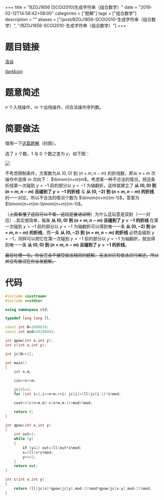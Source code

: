 +++
title = "BZOJ1856 [SCOI2010]生成字符串（组合数学）"
date = "2019-02-12T14:56:42+08:00"
categories = ["题解"]
tags = ["组合数学"]
description = ""
aliases = ["/post/BZOJ1856-SCOI2010-生成字符串（组合数学）", "/BZOJ1856-SCOI2010-生成字符串（组合数学）"]
+++


# 题目链接

[洛谷](https://www.luogu.org/problemnew/show/P1641)

[darkbzoj](https://darkbzoj.tk/problem/1856)

# 题意简述

$n$ 个入栈操作，$m$ 个出栈操作，问合法操作序列数。

<!--more-->

# 简要做法

借用一下[这篇题解](https://www.luogu.org/blog/user29936/solution-p1641)（的图）。

选了 $x$ 个数，$1$ 与 $0$ 个数之差为 $y$，如下图：

![](http://img.blog.csdn.net/20170826103642649?watermark/2/text/aHR0cDovL2Jsb2cuY3Nkbi5uZXQveHl6MzI3Njg=/font/5a6L5L2T/fontsize/400/fill/I0JBQkFCMA==/dissolve/70/gravity/SouthEast)

不考虑限制条件，方案数为从 $(0,0)$ 到 $(n+m,n-m)$ 的折线数，即从 $n+m$ 次操作中选择 $m$ 次向下： $\binom{n+m}m$。考虑某一种不合法的情况，把这条折线第一次碰到 $y=-1$ 前的部分以 $y=-1$ 为轴翻折，这样就建立了 **从 $(0,0)$ 到 $(n+m,n-m)$ 且碰到了 $y=-1$ 的折线** 与 **从 $(0,-2)$ 到 $(n+m,n-m)$ 的折线** 的一一对应，所以不合法的情况个数为 $\binom{n+m}{m-1}$，答案为 $\binom{n+m}m-\binom{n+m}{m-1}$。

（~~上面看懂了这段可以不看，这段是废话证明~~）为什么这玩意是双射（一一对应）..其实很简单，每条 **从 $(0,0)$ 到 $(n+m,n-m)$ 且碰到了 $y=-1$ 的折线** 在第一次碰到 $y=-1$ 前的部分以 $y=-1$ 为轴翻折可以得到唯一一条 **从 $(0,-2)$ 到 $(n+m,n-m)$ 的折线**，而一条 **从 $(0,-2)$ 到 $(n+m,n-m)$ 的折线** 必然会碰到 $y=-1$，同样可以把它在第一次碰到 $y=-1$ 前的部分以 $y=-1$ 为轴翻折，就会得到唯一一条 **从 $(0,0)$ 到 $(n+m,n-m)$ 且碰到了 $y=-1$ 的折线**。

~~最后吐槽一句。你谷完全不接受做法相同的题解，无法对已有做法进行阐述，所以并没有尝试在你谷发题解。~~

# 代码

```cpp
#include <iostream>
#include <cstdio>

using namespace std;

typedef long long ll;

const int N=1000010;
const int mod=20100403;

int qpow(int x,int y);
int c(int x,int y);

int jc[N<<1];

int main()
{
    int n,m;

    cin>>n>>m;

    jc[0]=1;
    for (int i=1;i<=n+m;++i) jc[i]=(ll)jc[i-1]*i%mod;

    cout<<(c(n+m,m)-c(n+m,m-1)+mod)%mod;

    return 0;
}

int qpow(int x,int y)
{
    int out=1;
    while (y)
    {
        if (y&1) out=(ll)out*x%mod;
        x=(ll)x*x%mod;
        y>>=1;
    }
    return out;
}

int c(int x,int y)
{
    return (ll)jc[x]*qpow(jc[y],mod-2)%mod*qpow(jc[x-y],mod-2)%mod;
}
```

